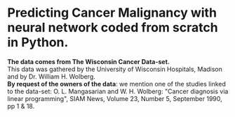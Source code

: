 # Predicting Cancer Malignancy with neural network coded from scratch in Python.


**The data comes from The Wisconsin Cancer Data-set.**<br>
This data was gathered by the University of Wisconsin Hospitals, Madison and by Dr. William H. Wolberg.<br>
**By request of the owners of the data**: we mention one of the studies linked to the data-set: O. L. Mangasarian and W. H. Wolberg: "Cancer diagnosis via linear programming", SIAM News, Volume 23, Number 5, September 1990, pp 1 & 18.